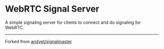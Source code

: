 # WebRTC Signal Server

A simple signaling server for clients to connect and do signaling for WebRTC.

---
Forked from [andyet/signalmaster](https://github.com/andyet/signalmaster)
